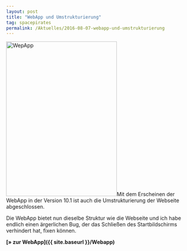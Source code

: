 ```yaml
---
layout: post
title: "WebApp und Umstrukturierung"
tag: spacepirates
permalink: /Aktuelles/2016-08-07-webapp-und-umstrukturierung
---
```


<img alt="WepApp" class="floatleft" height="420" src="{{ site.baseurl }}/assets/pics/spacepirates/webapp.png" width="300"/>Mit dem Erscheinen der WebApp in der Version 10.1 ist auch die Umstrukturierung der Webseite abgeschlossen.

Die WebApp bietet nun dieselbe Struktur wie die Webseite und ich habe endlich einen ärgerlichen Bug, der das Schließen des Startbildschirms verhindert hat, fixen können.

**[&raquo; zur WebApp]({{ site.baseurl }}/Webapp)**


